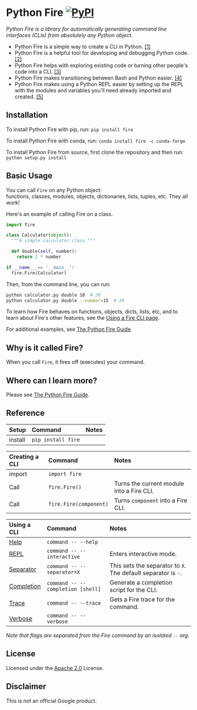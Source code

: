 # Python Fire [![PyPI](https://img.shields.io/pypi/pyversions/fire.svg?style=plastic)](https://github.com/google/python-fire)
_Python Fire is a library for automatically generating command line interfaces
(CLIs) from absolutely any Python object._

- Python Fire is a simple way to create a CLI in Python. [[1]](docs/benefits.md#simple-cli)
- Python Fire is a helpful tool for developing and debugging Python code. [[2]](docs/benefits.md#debugging)
- Python Fire helps with exploring existing code or turning other people's code
into a CLI. [[3]](docs/benefits.md#exploring)
- Python Fire makes transitioning between Bash and Python easier. [[4]](docs/benefits.md#bash)
- Python Fire makes using a Python REPL easier by setting up the REPL with the
modules and variables you'll need already imported and created. [[5]](docs/benefits.md#repl)


## Installation

To install Python Fire with pip, run: `pip install fire`

To install Python Fire with conda, run: `conda install fire -c conda-forge`

To install Python Fire from source, first clone the repository and then run:
`python setup.py install`


## Basic Usage

You can call `Fire` on any Python object:<br>
functions, classes, modules, objects, dictionaries, lists, tuples, etc.
They all work!

Here's an example of calling Fire on a class.

```python
import fire

class Calculator(object):
  """A simple calculator class."""

  def double(self, number):
    return 2 * number

if __name__ == '__main__':
  fire.Fire(Calculator)
```

Then, from the command line, you can run:

```bash
python calculator.py double 10  # 20
python calculator.py double --number=15  # 30
```

To learn how Fire behaves on functions, objects, dicts, lists, etc, and to learn
about Fire's other features, see the [Using a Fire CLI page](docs/using-cli.md).

For additional examples, see [The Python Fire Guide](docs/guide.md).


## Why is it called Fire?

When you call `Fire`, it fires off (executes) your command.


## Where can I learn more?

Please see [The Python Fire Guide](docs/guide.md).


## Reference

| Setup   | Command             | Notes
| :------ | :------------------ | :---------
| install | `pip install fire`  |

| Creating a CLI | Command                | Notes
| :--------------| :--------------------- | :---------
| import         | `import fire`          |
| Call           | `fire.Fire()`          | Turns the current module into a Fire CLI.
| Call           | `fire.Fire(component)` | Turns `component` into a Fire CLI.

| Using a CLI    | Command                    | Notes
| :------------- | :------------------------- | :---------
| [Help](docs/using-cli.md#help-flag) | `command -- --help` |
| [REPL](docs/using-cli.md#interactive-flag) | `command -- --interactive` | Enters interactive mode.
| [Separator](docs/using-cli.md#separator-flag) | `command -- --separator=X` | This sets the separator to `X`. The default separator is `-`.
| [Completion](docs/using-cli.md#completion-flag) | `command -- --completion [shell]` | Generate a completion script for the CLI.
| [Trace](docs/using-cli.md#trace-flag) | `command -- --trace` | Gets a Fire trace for the command.
| [Verbose](docs/using-cli.md#verbose-flag) | `command -- --verbose` |

_Note that flags are separated from the Fire command by an isolated `--` arg._

## License

  Licensed under the [Apache 2.0](https://github.com/google/python-fire/blob/master/LICENSE) License.
  
## Disclaimer

This is not an official Google product.
